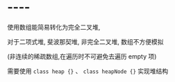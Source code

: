 # ----

使用数组能简易转化为完全二叉堆,

对于二项式堆, 斐波那契堆, 非完全二叉堆, 数组不方便模拟

(非连续的稀疏数组,在遍历时不可避免去遍历 empty 项)

需要使用 `class heap {}` 、 `class heapNode {}` 实现堆结构